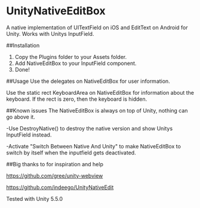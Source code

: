 # UnityNativeEditBox

A native implementation of UITextField on iOS and EditText on Android for Unity.
Works with Unitys InputField.

##Installation
1. Copy the Plugins folder to your Assets folder.
2. Add NativeEditBox to your InputField component.
3. Done!

##Usage
Use the delegates on NativeEditBox for user information.

Use the static rect KeyboardArea on NativeEditBox for information about the keyboard.
If the rect is zero, then the keyboard is hidden.

##Known issues
The NativeEditBox is always on top of Unity, nothing can go above it.

-Use DestroyNative() to destroy the native version and show Unitys InputField instead.

-Activate "Switch Between Native And Unity" to make NativeEditBox to switch by itself when the inputfield gets deactivated.

##Big thanks to for inspiration and help

https://github.com/gree/unity-webview 

https://github.com/indeego/UnityNativeEdit



Tested with Unity 5.5.0
